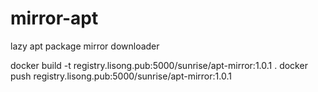 # mirror-apt
lazy apt package mirror downloader

docker build -t registry.lisong.pub:5000/sunrise/apt-mirror:1.0.1 .
docker push registry.lisong.pub:5000/sunrise/apt-mirror:1.0.1